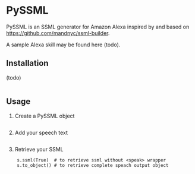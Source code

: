 # PySSML

PySSML is an SSML generator for Amazon Alexa inspired by and based on https://github.com/mandnyc/ssml-builder.

A sample Alexa skill may be found here (todo).

## Installation

(todo)

```pip install PySSML
```

## Usage

1. Create a PySSML object

```s = PySSML()
```

2. Add your speech text

```s.say('Hello')
```

3. Retrieve your SSML

```s.ssml()      # to retrieve ssml with <speak> wrapper
    s.ssml(True)  # to retrieve ssml without <speak> wrapper
    s.to_object() # to retrieve complete speach output object
```
